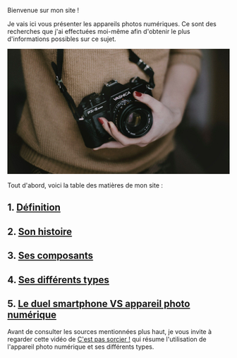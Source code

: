 Bienvenue sur mon site !

Je vais ici vous présenter les appareils photos numériques. Ce sont des recherches que j'ai effectuées moi-même afin d'obtenir le plus d'informations possibles sur ce sujet.

![Image](images/photographe.jpg)

Tout d'abord, voici la table des matières de mon site : 


## 1. [Définition](definition.md)
## 2. [Son histoire](histoire.md)
## 3. [Ses composants](composants.md)
## 4. [Ses différents types](types.md)
## 5. [Le duel smartphone VS appareil photo numérique](concurrence.md)


Avant de consulter les sources mentionnées plus haut, je vous invite à regarder cette vidéo de [C'est pas sorcier !](https://www.youtube.com/watch?v=l9yCIbvD2S0) qui résume l'utilisation de l'appareil photo numérique et ses différents types.
